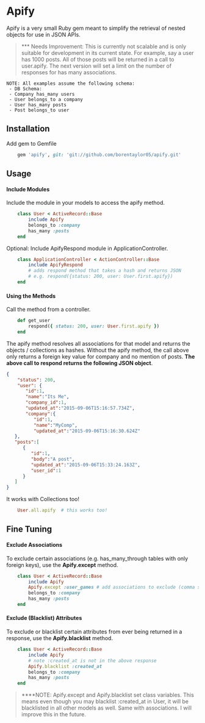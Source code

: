 # Apify

Apify is a very small Ruby gem meant to simplify the retrieval of nested objects for use in JSON APIs.  

> *** Needs Improvement: This is currently not scalable and is only suitable for development in its current state.  For example, say a user has 1000 posts.  All of those posts will be returned in a call to user.apify.  The next version will set a limit on the number of responses for has many associations.

```
NOTE: All examples assume the following schema:
 - DB Schema:
 - Company has_many users 
 - User belongs_to a company
 - User has_many posts
 - Post belongs_to user
```

## Installation
  Add gem to Gemfile
```ruby
    gem 'apify', git: 'git://github.com/borentaylor05/apify.git'
```
## Usage
#### Include Modules
 Include the module in your models to access the apify method.
```ruby
    class User < ActiveRecord::Base
	    include Apify
	    belongs_to :company
    	has_many :posts
    end
```
 Optional: Include ApifyRespond module in ApplicationController.
```ruby
    class ApplicationController < ActionController::Base
	    include ApifyRespond
	    # adds respond method that takes a hash and returns JSON
	    # e.g. respond({status: 200, user: User.first.apify})
    end
```
#### Using the Methods
 Call the method from a controller.
```ruby
    def get_user
        respond({ status: 200, user: User.first.apify })
    end
```
  The apify method resolves all associations for that model and returns the objects / collections as hashes. Without the apify method, the call above only returns a foreign key value for company and no mention of posts.
  **The above call to respond returns the following JSON object**.
```json
{
    "status": 200,
    "user": {  
       "id":1,
       "name":"Its Me",
       "company_id":1,
       "updated_at":"2015-09-06T15:16:57.734Z",
       "company":{  
          "id":1,
          "name":"MyComp",
          "updated_at":"2015-09-06T15:16:30.624Z"
   },
   "posts":[  
      {  
         "id":1,
         "body":"A post",
         "updated_at":"2015-09-06T15:33:24.163Z",
         "user_id":1
      }
   ]
}
```
It works with Collections too!
```ruby
    User.all.apify  # this works too!
```
## Fine Tuning
#### Exclude Associations
To exclude certain associations (e.g. has_many_through tables with only foreign keys), use the **Apify.except** method.
```ruby
    class User < ActiveRecord::Base
    	include Apify
    	Apify.except :user_games # add associations to exclude (comma separated)
    	belongs_to :company
    	has_many :posts
    end
```

#### Exclude (Blacklist) Attributes
To exclude or blacklist certain attributes from ever being returned in a response, use the **Apify.blacklist** method.
```ruby
    class User < ActiveRecord::Base
    	include Apify
    	# note :created_at is not in the above response
    	Apify.blacklist :created_at	
    	belongs_to :company
    	has_many :posts
    end
```

> ****NOTE: Apify.except and Apify.blacklist set class variables. This means even though you may blacklist :created_at in User, it will be blacklisted in all other models as well. Same with associations. I will improve this in the future. 

